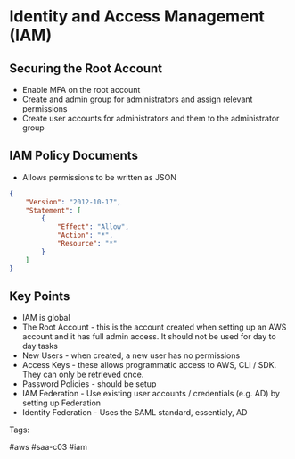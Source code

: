 # Identity and Access Management (IAM)

## Securing the Root Account

* Enable MFA on the root account
* Create and admin group for administrators and assign relevant
  permissions
* Create user accounts for administrators and them to the administrator
  group

## IAM Policy Documents

* Allows permissions to be written as JSON
```json
{
    "Version": "2012-10-17",
    "Statement": [
        {
            "Effect": "Allow",
            "Action": "*",
            "Resource": "*"
        }
    ]
}
```

## Key Points

* IAM is global
* The Root Account - this is the account created when setting up an AWS
  account and it has full admin access. It should not be used for day to
  day tasks
* New Users - when created, a new user has no permissions
* Access Keys - these allows programmatic access to AWS, CLI / SDK. They
  can only be retrieved once.
* Password Policies - should be setup
* IAM Federation - Use existing user accounts / credentials (e.g. AD) by
  setting up Federation
* Identity Federation - Uses the SAML standard, essentialy, AD

Tags:

  #aws #saa-c03 #iam
